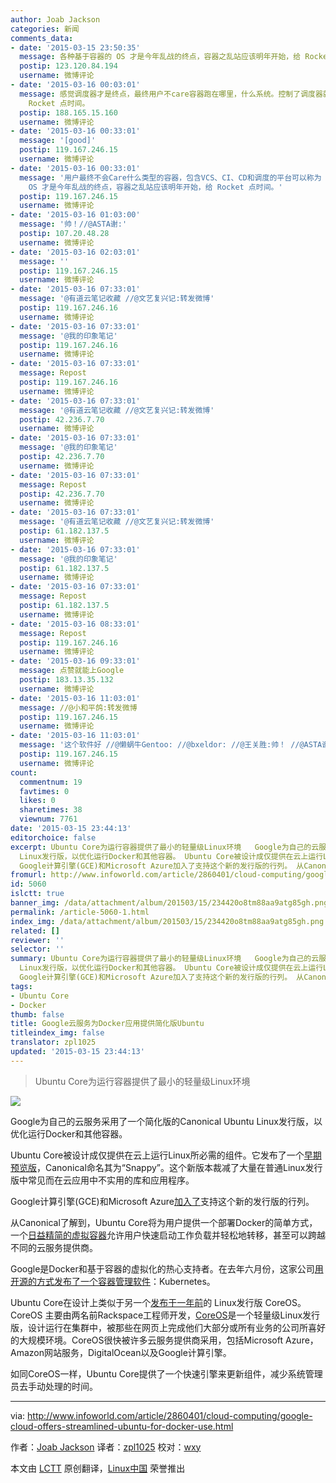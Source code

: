 ```yaml
---
author: Joab Jackson
categories: 新闻
comments_data:
- date: '2015-03-15 23:50:35'
  message: 各种基于容器的 OS 才是今年乱战的终点，容器之乱站应该明年开始，给 Rocket 点时间。
  postip: 123.120.84.194
  username: 微博评论
- date: '2015-03-16 00:03:01'
  message: 感觉调度器才是终点，最终用户不care容器跑在哪里，什么系统。控制了调度器就控制了底层系统//@马全一:各种基于容器的 OS 才是今年乱战的终点，容器之乱站应该明年开始，给
    Rocket 点时间。
  postip: 188.165.15.160
  username: 微博评论
- date: '2015-03-16 00:33:01'
  message: '[good]'
  postip: 119.167.246.15
  username: 微博评论
- date: '2015-03-16 00:33:01'
  message: '用户最终不会Care什么类型的容器，包含VCS、CI、CD和调度的平台可以称为 ContainerOps 平台//@goroutine: 感觉调度器才是终点，最终用户不care容器跑在哪里，什么系统。控制了调度器就控制了底层系统//@马全一:各种基于容器的
    OS 才是今年乱战的终点，容器之乱站应该明年开始，给 Rocket 点时间。'
  postip: 119.167.246.15
  username: 微博评论
- date: '2015-03-16 01:03:00'
  message: '帅！//@ASTA谢:'
  postip: 107.20.48.28
  username: 微博评论
- date: '2015-03-16 02:03:01'
  message: ''
  postip: 119.167.246.15
  username: 微博评论
- date: '2015-03-16 07:33:01'
  message: '@有道云笔记收藏 //@文艺复兴记:转发微博'
  postip: 119.167.246.16
  username: 微博评论
- date: '2015-03-16 07:33:01'
  message: '@我的印象笔记'
  postip: 119.167.246.16
  username: 微博评论
- date: '2015-03-16 07:33:01'
  message: Repost
  postip: 119.167.246.16
  username: 微博评论
- date: '2015-03-16 07:33:01'
  message: '@有道云笔记收藏 //@文艺复兴记:转发微博'
  postip: 42.236.7.70
  username: 微博评论
- date: '2015-03-16 07:33:01'
  message: '@我的印象笔记'
  postip: 42.236.7.70
  username: 微博评论
- date: '2015-03-16 07:33:01'
  message: Repost
  postip: 42.236.7.70
  username: 微博评论
- date: '2015-03-16 07:33:01'
  message: '@有道云笔记收藏 //@文艺复兴记:转发微博'
  postip: 61.182.137.5
  username: 微博评论
- date: '2015-03-16 07:33:01'
  message: '@我的印象笔记'
  postip: 61.182.137.5
  username: 微博评论
- date: '2015-03-16 07:33:01'
  message: Repost
  postip: 61.182.137.5
  username: 微博评论
- date: '2015-03-16 08:33:01'
  message: Repost
  postip: 119.167.246.16
  username: 微博评论
- date: '2015-03-16 09:33:01'
  message: 点赞就能上Google
  postip: 183.13.35.132
  username: 微博评论
- date: '2015-03-16 11:03:01'
  message: //@小和平鸽:转发微博
  postip: 119.167.246.15
  username: 微博评论
- date: '2015-03-16 11:03:01'
  message: '这个软件好 //@懒蜗牛Gentoo: //@bxeldor: //@王关胜:帅！ //@ASTA谢:'
  postip: 119.167.246.15
  username: 微博评论
count:
  commentnum: 19
  favtimes: 0
  likes: 0
  sharetimes: 38
  viewnum: 7761
date: '2015-03-15 23:44:13'
editorchoice: false
excerpt: Ubuntu Core为运行容器提供了最小的轻量级Linux环境   Google为自己的云服务采用了一个简化版的Canonical Ubuntu
  Linux发行版，以优化运行Docker和其他容器。 Ubuntu Core被设计成仅提供在云上运行Linux所必需的组件。它发布了一个早期预览版，Canonical命名其为Snappy。这个新版本裁减了大量在普通Linux发行版中常见而在云应用中不实用的库和应用程序。
  Google计算引擎(GCE)和Microsoft Azure加入了支持这个新的发行版的行列。 从Canonical了解到，Ubuntu Core将为用户提供一个部署Docker的简单方式，一个日益精简的虚拟容器允许用户快速
fromurl: http://www.infoworld.com/article/2860401/cloud-computing/google-cloud-offers-streamlined-ubuntu-for-docker-use.html
id: 5060
islctt: true
banner_img: /data/attachment/album/201503/15/234420o8tm88aa9atg85gh.png
permalink: /article-5060-1.html
index_img: /data/attachment/album/201503/15/234420o8tm88aa9atg85gh.png.thumb.jpg
related: []
reviewer: ''
selector: ''
summary: Ubuntu Core为运行容器提供了最小的轻量级Linux环境   Google为自己的云服务采用了一个简化版的Canonical Ubuntu
  Linux发行版，以优化运行Docker和其他容器。 Ubuntu Core被设计成仅提供在云上运行Linux所必需的组件。它发布了一个早期预览版，Canonical命名其为Snappy。这个新版本裁减了大量在普通Linux发行版中常见而在云应用中不实用的库和应用程序。
  Google计算引擎(GCE)和Microsoft Azure加入了支持这个新的发行版的行列。 从Canonical了解到，Ubuntu Core将为用户提供一个部署Docker的简单方式，一个日益精简的虚拟容器允许用户快速
tags:
- Ubuntu Core
- Docker
thumb: false
title: Google云服务为Docker应用提供简化版Ubuntu
titleindex_img: false
translator: zpl1025
updated: '2015-03-15 23:44:13'
---
```



> 
> Ubuntu Core为运行容器提供了最小的轻量级Linux环境
> 
> 
> 


![](/data/attachment/album/201503/15/234420o8tm88aa9atg85gh.png)


Google为自己的云服务采用了一个简化版的Canonical Ubuntu Linux发行版，以优化运行Docker和其他容器。


Ubuntu Core被设计成仅提供在云上运行Linux所必需的组件。它发布了一个[早期预览版](http://www.ubuntu.com/cloud/tools/snappy)，Canonical命名其为“Snappy”。这个新版本裁减了大量在普通Linux发行版中常见而在云应用中不实用的库和应用程序。


Google计算引擎(GCE)和Microsoft Azure[加入了](http://www.ubuntu.com/cloud/tools/snappy)支持这个新的发行版的行列。


从Canonical了解到，Ubuntu Core将为用户提供一个部署Docker的简单方式，一个[日益精简的虚拟容器](http://www.ubuntu.com/cloud/tools/snappy)允许用户快速启动工作负载并轻松地转移，甚至可以跨越不同的云服务提供商。


Google是Docker和基于容器的虚拟化的热心支持者。在去年六月份，这家公司[用开源的方式发布了一个容器管理软件](http://www.itworld.com/article/2695383/open-source-tools/docker-all-geared-up-for-the-enterprise.html)：Kubernetes。


Ubuntu Core在设计上类似于另一个[发布于一年前](http://www.itworld.com/article/2696116/open-source-tools/coreos-linux-does-away-with-the-upgrade-cycle.html)的 Linux发行版 CoreOS。CoreOS 主要由两名前Rackspace工程师开发，[CoreOS](https://coreos.com/using-coreos/)是一个轻量级Linux发行版，设计运行在集群中，被那些在网页上完成他们大部分或所有业务的公司所喜好的大规模环境。CoreOS很快被许多云服务提供商采用，包括Microsoft Azure，Amazon网站服务，DigitalOcean以及Google计算引擎。


如同CoreOS一样，Ubuntu Core提供了一个快速引擎来更新组件，减少系统管理员去手动处理的时间。




---


via: <http://www.infoworld.com/article/2860401/cloud-computing/google-cloud-offers-streamlined-ubuntu-for-docker-use.html>


作者：[Joab Jackson](http://www.infoworld.com/author/Joab-Jackson/) 译者：[zpl1025](https://github.com/zpl1025) 校对：[wxy](https://github.com/wxy)


本文由 [LCTT](https://github.com/LCTT/TranslateProject) 原创翻译，[Linux中国](http://linux.cn/) 荣誉推出